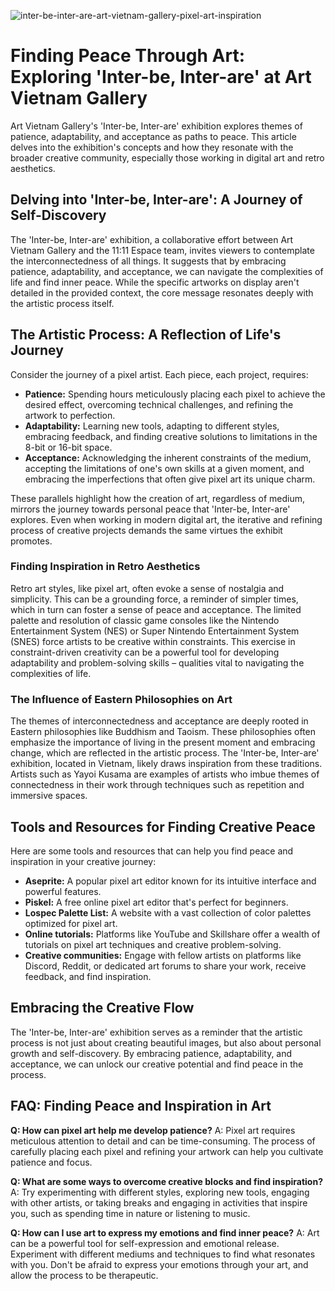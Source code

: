 ![inter-be-inter-are-art-vietnam-gallery-pixel-art-inspiration](https://images.pexels.com/photos/18559176/pexels-photo-18559176.jpeg?auto=compress&cs=tinysrgb&fit=crop&h=627&w=1200)

# Finding Peace Through Art: Exploring 'Inter-be, Inter-are' at Art Vietnam Gallery

Art Vietnam Gallery's 'Inter-be, Inter-are' exhibition explores themes of patience, adaptability, and acceptance as paths to peace. This article delves into the exhibition's concepts and how they resonate with the broader creative community, especially those working in digital art and retro aesthetics.

## Delving into 'Inter-be, Inter-are': A Journey of Self-Discovery

The 'Inter-be, Inter-are' exhibition, a collaborative effort between Art Vietnam Gallery and the 11:11 Espace team, invites viewers to contemplate the interconnectedness of all things. It suggests that by embracing patience, adaptability, and acceptance, we can navigate the complexities of life and find inner peace. While the specific artworks on display aren't detailed in the provided context, the core message resonates deeply with the artistic process itself.

## The Artistic Process: A Reflection of Life's Journey

Consider the journey of a pixel artist. Each piece, each project, requires:

*   **Patience:** Spending hours meticulously placing each pixel to achieve the desired effect, overcoming technical challenges, and refining the artwork to perfection.
*   **Adaptability:** Learning new tools, adapting to different styles, embracing feedback, and finding creative solutions to limitations in the 8-bit or 16-bit space.
*   **Acceptance:** Acknowledging the inherent constraints of the medium, accepting the limitations of one's own skills at a given moment, and embracing the imperfections that often give pixel art its unique charm.

These parallels highlight how the creation of art, regardless of medium, mirrors the journey towards personal peace that 'Inter-be, Inter-are' explores. Even when working in modern digital art, the iterative and refining process of creative projects demands the same virtues the exhibit promotes.

### Finding Inspiration in Retro Aesthetics

Retro art styles, like pixel art, often evoke a sense of nostalgia and simplicity. This can be a grounding force, a reminder of simpler times, which in turn can foster a sense of peace and acceptance. The limited palette and resolution of classic game consoles like the Nintendo Entertainment System (NES) or Super Nintendo Entertainment System (SNES) force artists to be creative within constraints. This exercise in constraint-driven creativity can be a powerful tool for developing adaptability and problem-solving skills – qualities vital to navigating the complexities of life.

### The Influence of Eastern Philosophies on Art

The themes of interconnectedness and acceptance are deeply rooted in Eastern philosophies like Buddhism and Taoism. These philosophies often emphasize the importance of living in the present moment and embracing change, which are reflected in the artistic process. The 'Inter-be, Inter-are' exhibition, located in Vietnam, likely draws inspiration from these traditions. Artists such as Yayoi Kusama are examples of artists who imbue themes of connectedness in their work through techniques such as repetition and immersive spaces.

## Tools and Resources for Finding Creative Peace

Here are some tools and resources that can help you find peace and inspiration in your creative journey:

*   **Aseprite:** A popular pixel art editor known for its intuitive interface and powerful features.
*   **Piskel:** A free online pixel art editor that's perfect for beginners.
*   **Lospec Palette List:** A website with a vast collection of color palettes optimized for pixel art.
*   **Online tutorials:** Platforms like YouTube and Skillshare offer a wealth of tutorials on pixel art techniques and creative problem-solving.
*   **Creative communities:** Engage with fellow artists on platforms like Discord, Reddit, or dedicated art forums to share your work, receive feedback, and find inspiration.

## Embracing the Creative Flow

The 'Inter-be, Inter-are' exhibition serves as a reminder that the artistic process is not just about creating beautiful images, but also about personal growth and self-discovery. By embracing patience, adaptability, and acceptance, we can unlock our creative potential and find peace in the process.

## FAQ: Finding Peace and Inspiration in Art

**Q: How can pixel art help me develop patience?**
A: Pixel art requires meticulous attention to detail and can be time-consuming. The process of carefully placing each pixel and refining your artwork can help you cultivate patience and focus.

**Q: What are some ways to overcome creative blocks and find inspiration?**
A: Try experimenting with different styles, exploring new tools, engaging with other artists, or taking breaks and engaging in activities that inspire you, such as spending time in nature or listening to music.

**Q: How can I use art to express my emotions and find inner peace?**
A: Art can be a powerful tool for self-expression and emotional release. Experiment with different mediums and techniques to find what resonates with you. Don't be afraid to express your emotions through your art, and allow the process to be therapeutic.
